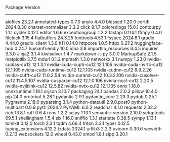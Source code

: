 Package                  Version
------------------------ -----------
aiofiles                 23.2.1
annotated-types          0.7.0
anyio                    4.4.0
blessed                  1.20.0
certifi                  2024.8.30
charset-normalizer       3.3.2
click                    8.1.7
coloredlogs              15.0.1
contourpy                1.1.1
cycler                   0.12.1
editor                   1.6.6
exceptiongroup           1.2.2
fastapi                  0.114.1
ffmpy                    0.4.0
filelock                 3.15.4
flatbuffers              24.3.25
fonttools                4.53.1
fsspec                   2024.6.1
gradio                   4.44.0
gradio_client            1.3.0
h11                      0.14.0
httpcore                 1.0.5
httpx                    0.27.2
huggingface-hub          0.24.7
humanfriendly            10.0
idna                     3.8
importlib_resources      6.4.5
inquirer                 3.3.0
Jinja2                   3.1.4
kiwisolver               1.4.7
markdown-it-py           3.0.0
MarkupSafe               2.1.5
matplotlib               3.7.5
mdurl                    0.1.2
mpmath                   1.3.0
networkx                 3.1
numpy                    1.23.0
nvidia-cublas-cu12       12.1.3.1
nvidia-cuda-cupti-cu12   12.1.105
nvidia-cuda-nvrtc-cu12   12.1.105
nvidia-cuda-runtime-cu12 12.1.105
nvidia-cudnn-cu12        8.9.2.26
nvidia-cufft-cu12        11.0.2.54
nvidia-curand-cu12       10.3.2.106
nvidia-cusolver-cu12     11.4.5.107
nvidia-cusparse-cu12     12.1.0.106
nvidia-nccl-cu12         2.20.5
nvidia-nvjitlink-cu12    12.5.82
nvidia-nvtx-cu12         12.1.105
onnx                     1.16.0
onnxruntime              1.18.1
orjson                   3.10.7
packaging                24.1
pandas                   2.0.3
pillow                   10.4.0
pip                      24.0
protobuf                 5.28.1
pydantic                 2.9.1
pydantic_core            2.23.3
pydub                    0.25.1
Pygments                 2.18.0
pyparsing                3.1.4
python-dateutil          2.9.0.post0
python-multipart         0.0.9
pytz                     2024.2
PyYAML                   6.0.2
readchar                 4.1.0
requests                 2.32.3
rich                     13.8.1
ruff                     0.6.4
runs                     1.2.2
scipy                    1.10.1
semantic-version         2.10.0
setuptools               69.5.1
shellingham              1.5.4
six                      1.16.0
sniffio                  1.3.1
starlette                0.38.5
sympy                    1.13.1
tomlkit                  0.12.0
torch                    2.3.1
tqdm                     4.66.4
triton                   2.3.1
typer                    0.12.5
typing_extensions        4.12.2
tzdata                   2024.1
urllib3                  2.2.3
uvicorn                  0.30.6
wcwidth                  0.2.13
websockets               12.0
wheel                    0.43.0
xmod                     1.8.1
zipp                     3.20.1